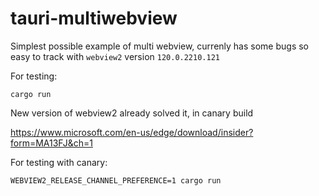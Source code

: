 # tauri-multiwebview

Simplest possible example of multi webview, currenly has some bugs so easy to track with
`webview2` version `120.0.2210.121`

For testing:
```
cargo run
```

New version of webview2 already solved it, in canary build

https://www.microsoft.com/en-us/edge/download/insider?form=MA13FJ&ch=1

For testing with canary:
```
WEBVIEW2_RELEASE_CHANNEL_PREFERENCE=1 cargo run
```

